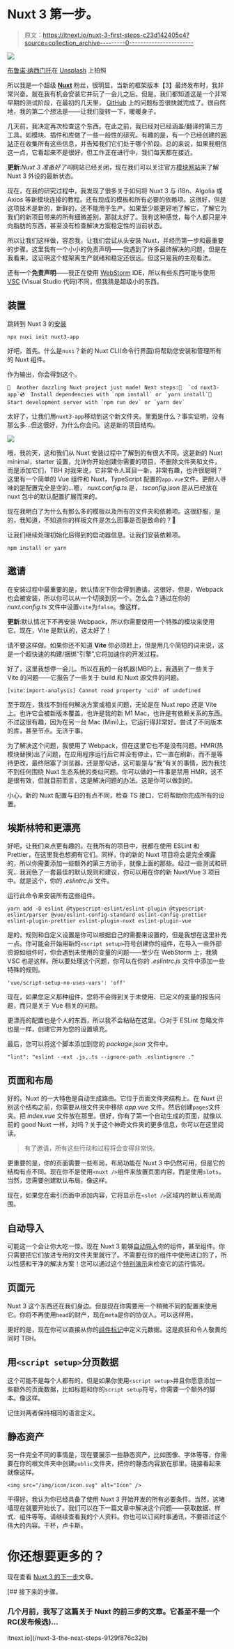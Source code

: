 # Nuxt 3 第一步。

> 原文：<https://itnext.io/nuxt-3-first-steps-c23d142405c4?source=collection_archive---------0----------------------->

![](img/7b5571c956b89fa9205a563316f339f2.png)

[布鲁诺·纳西门托](https://unsplash.com/@bruno_nascimento?utm_source=medium&utm_medium=referral)在 [Unsplash](https://unsplash.com?utm_source=medium&utm_medium=referral) 上拍照

所以我是一个超级 [**Nuxt**](https://nuxtjs.org) 粉丝，很明显，当新的框架版本【3】最终发布时，我非常兴奋。就在我有机会安装它并玩了一会儿之后。但是，我们都知道这是一个非常早期的测试阶段，在最初的几天里， [GitHub](https://github.com/nuxt/framework) 上的问题标签很快就完成了。很自然地，我的第二个想法是——让我们旋转一下，暖暖身子。

几天前，我决定再次检查这个东西。在此之前，我已经对已经涵盖/翻译的第三方工具，如模块、插件和库做了一些一般性的研究。有趣的是，有一个已经创建的[网站](https://isnuxt3ready.owln.ai)正在收集所有这些信息，并告知我们它们处于哪个阶段。总的来说，如果我相信这一点，它看起来不是很好，但工作正在进行中，我们每天都在接近。

**更新**:*Nuxt 3 准备好了吗*网站已经关闭，现在我们可以关注官方[模块网站](https://modules.nuxtjs.org/?version=3.x)来了解 Nuxt 3 外设的最新状态。

现在，在我的研究过程中，我发现了很多关于如何将 Nuxt 3 与 i18n、Algolia 或 Axios 等新模块连接的教程。还有现成的模板和所有必要的依赖项。这很好，但是这项技术是新的，新鲜的，还不能用于生产。如果至少能更好地了解它，了解它为我们的新项目带来的所有细微差别，那就太好了。我有这种感觉，每个人都只是冲向脂肪的东西，甚至没有检查解决方案稳定性的当前状态。

所以让我们这样做，容忍我，让我们尝试从头安装 Nuxt，并经历第一步和最重要的步骤。这里我有一个小小的免责声明——我遇到了许多最终解决的问题，但是在我看来，这证明这个框架离生产就绪和稳定还很远。但这只是我的主观看法。

还有一个**免责声明**——我正在使用 [WebStorm](https://www.jetbrains.com/webstorm) IDE，所以有些东西可能与使用 [VSC](https://code.visualstudio.com) (Visual Studio 代码)不同，但我猜是超级小的东西。

## 装置

跳转到 Nuxt 3 的[安装](https://v3.nuxtjs.org/getting-started/installation)

```
npx nuxi init nuxt3-app
```

好吧，首先。什么是`nuxi`？新的 Nuxt CLI(命令行界面)将帮助您安装和管理所有的 Nuxt 组件。

作为输出，你会得到这个。

```
🎉  Another dazzling Nuxt project just made! Next steps:📁  `cd nuxt3-app`💿  Install dependencies with `npm install` or `yarn install`🚀  Start development server with `npm run dev` or `yarn dev`
```

太好了，让我们用`nuxt3-app`移动到这个新文件夹。里面是什么？事实证明，没有那么多…但这很好，为什么你会问。这是新的项目结构。

![](img/f1a19d443de3cd39d622640fa2d1b052.png)

哦，我的天，这和我们从 Nuxt 安装过程中了解到的有很大不同。这是新的 Nuxt minimal，starter 设置，允许你开始创建你需要的项目，不删除文件夹和文件，而是添加它们，TBH 对我来说，它非常令人耳目一新，非常有趣，也许很聪明？这里有一个简单的 Vue 组件和 Nuxt，TypeScript 配置的`app.vue`文件。更耐人寻味的是配置完全是空的…嗯， *nuxt.config.ts* 是， *tsconfig.json* 是从已经放在 nuxt 包中的默认配置扩展而来的。

现在我明白了为什么有那么多的模板以及所有的文件夹和依赖项。这很舒服，是的，我知道，不知道你的样板文件是怎么回事是否是致命的？🤔

让我们继续处理初始化后得到的启动器信息。让我们安装依赖项。

```
npm install or yarn 
```

## **邀请**

在安装过程中最重要的是，默认情况下你会得到邀请。这很好，但是，Webpack 也会被安装，所以你可以从一个切换到另一个。怎么会？通过在你的 *nuxt.config.ts* 文件中设置`vite`为`false`。像这样。

**更新**:默认情况下不再安装 Webpack，所以你需要使用一个特殊的模块来使用它。现在，Vite 是默认的，这太好了！

请不要这样做。如果你还不知道 **Vite** 你必须赶上，但是用几个简短的词来说，这是一个超快速的构建/捆绑“引擎”,它将加速你的开发过程。

好了，这里我想停一会儿。所以在我的一台机器(MBP)上，我遇到了一些关于 Vite 的问题——它报告了一些关于 build 和 Nuxt 源文件的问题。

```
[vite:import-analysis] Cannot read property 'uid' of undefined
```

至于现在，我找不到任何解决方案或相关问题，无论是在 Nuxt repo 还是 Vite 上。也许它会被新版本覆盖，也许是我的新 M1 Mac，也许是有依赖关系的东西。不过这很有趣，因为在另一台 Mac (Mini)上，它运行得非常好。尝试了不同版本的库，甚至节点。无济于事。

为了解决这个问题，我使用了 Webpack，但在这里它也不是没有问题。HMR(热模块替换)出了问题，在应用程序运行后它并没有停止，它一直在刷新，而不是等待更改，最终阻塞了浏览器。还是那句话，这可能是与“我”有关的事情，因为我找不到任何围绕 Nuxt 生态系统的类似问题。你可以做的一件事是禁用 HMR，这不是很有效，但就目前而言，这是解决问题的办法。这是你可以做到的。

小心，新的 Nuxt 配置与旧的有点不同，检查 TS 接口，它将帮助你完成所有的设置。

## 埃斯林特和更漂亮

好吧，让我们来点更有趣的。在我所有的项目中，我都在使用 ESLint 和 Prettier，在这里我也想拥有它们。同样，你的新的 Nuxt 项目将会是完全裸露的，所以你需要添加一些额外的第三方助手，就像上面的那些。经过一些测试和研究，我润色了一套最佳的默认规则和建议，你可以用在你的新 Nuxt/Vue 3 项目中。就是这个，你的 *.eslintrc.js* 文件。

运行此命令来安装所有这些组件。

```
yarn add -D eslint @typescript-eslint/eslint-plugin @typescript-eslint/parser @vue/eslint-config-standard eslint-config-prettier eslint-plugin-prettier eslint-plugin-nuxt eslint-plugin-vue
```

是的，规则和自定义设置是你可以根据自己的需要来设置的，但是我想在这里补充一点。你可能会开始用新的`<script setup>`符号创建你的组件，在导入一些外部资源如组件时，你会遇到未使用的变量的问题——至少在 WebStorm 上，我猜 VSC 也是这样。所以要处理这个问题，你可以在你的 *.eslintrc.js* 文件中添加一些特殊的规则。

```
'vue/script-setup-no-uses-vars': 'off'
```

现在，如果您定义那种组件，您将不会得到关于未使用、已定义的变量的报告问题，而只是关于 Vue 相关的问题。

更漂亮的配置也是个人的东西，所以我不会粘贴在这里。😏对于 ESLint 忽略文件也是一样，创建它并为您的设置填充。

最后，您可以将这个脚本添加到您的 *package.json* 文件中。

```
"lint": "eslint --ext .js,.ts --ignore-path .eslintignore ."
```

## 页面和布局

好的。Nuxt 的一大特色是自动生成路由。它位于页面文件夹结构上。在 Nuxt 识别这个结构之前，你需要从根文件夹中移除 *app.vue* 文件。然后创建`pages`文件夹。把 *index.vue* 文件放在那里。很好，你有了第一个自动生成的页面，就像以前的 good Nuxt 一样，对吗？关于这个神奇文件夹的更多信息，你可以在这里阅读。

> 有了邀请，所有这些行动和过程将会变得非常快。

更重要的是，你的页面需要一些布局，布局功能在 Nuxt 3 中仍然可用，但是它的结构有点不同。现在你不是使用`<nuxt />`组件来放置页面内容，而是使用`slots`。当然，您需要创建默认布局。像这样。

现在，如果您在索引页面中添加内容，它将显示在`<slot />`区域内的默认布局周围。

## 自动导入

可能这一个会让你大吃一惊。现在 Nuxt 3 能够[自动导入](https://v3.nuxtjs.org/guide/concepts/auto-imports)你的组件，甚至组件。你只需要把它们放进专用的文件夹里就行了。不需要在你的组件中使用进口的了，所以性感和干净的解决方案！您可以通过这个[特别演示](https://stackblitz.com/edit/vue-use-state-effect-demo)来检查它的运行情况。

## 页面元

Nuxt 3 这个东西还在我们身边。但是现在你需要用一个稍微不同的配置来使用它。你将不再使用`head`的财产，现在`meta`是你的协议人。可以这样用。

更好的是，现在你可以直接从你的[组件标记](https://v3.nuxtjs.org/docs/usage/meta-tags#meta-components)中定义元数据。这是疯狂和令人敬畏的同时 TBH。

## 用`<script setup>`分页数据

这个可能不是每个人都有的，但是如果你使用`<script setup>`并且你愿意添加一些额外的页面数据，比如标题和你的`script setup`符号，你需要一个额外的脚本。像这样。

记住对两者保持相同的语言定义。

## 静态资产

另一件完全不同的事情是，现在要展示一些静态资产，比如图像、字体等等，你需要在你的根文件夹中创建`public`文件夹，把你的静态内容放在那里。链接看起来就像这样。

```
<img src="/img/icon/icon.svg" alt="Icon" />
```

干得好。我认为你已经具备了使用 Nuxt 3 开始开发的所有必要条件。当然，这堵墙现在就要开始长了。我们可以在下一篇文章中解决这个问题——获取数据、样式、组件等等。请继续查看我的个人资料。你也可以订阅时事通讯，不要错过这个伟大的内容。干杯，卢卡斯。

# **你还想要更多的**？

现在查看 [Nuxt 3 的下一步](/nuxt-3-the-next-steps-9129f876c32b?sk=8ba06425617478fc1c6e0119813bc2a0)文章。

[](/nuxt-3-the-next-steps-9129f876c32b) [## 接下来的步骤。

### 几个月前，我写了这篇关于 Nuxt 的前三步的文章。它甚至不是一个 RC(发布候选)…

itnext.io](/nuxt-3-the-next-steps-9129f876c32b)
